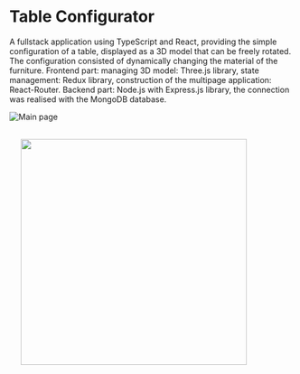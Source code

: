 # Table Configurator
 
 A fullstack application using TypeScript and React, providing the simple configuration of a table, displayed as a 3D model that can be freely rotated. The configuration consisted of dynamically changing the material of the furniture. 
Frontend part: managing 3D model: Three.js library, state management:  Redux library, construction of the multipage application: React-Router. 
Backend part: Node.js with Express.js library, the connection was realised with the MongoDB database.


 <img src='https://user-images.githubusercontent.com/87570436/222907634-987be213-a3d5-468f-b122-917f54c2202c.png' alt="Main page"/>

 
 
 
<p>&nbsp;&nbsp;&nbsp;&nbsp;&nbsp;&nbsp;&nbsp;&nbsp;&nbsp;&nbsp;&nbsp;&nbsp;&nbsp;&nbsp;&nbsp;&nbsp;&nbsp;&nbsp;&nbsp;&nbsp;&nbsp;&nbsp;&nbsp;&nbsp;&nbsp;&nbsp;&nbsp;&nbsp;&nbsp;&nbsp;&nbsp;
  <img style="margin-left: 20px" src='https://user-images.githubusercontent.com/87570436/223227099-cdd712b5-00d4-4733-a430-d1afb73193a3.png' height="400px" />
</p>
